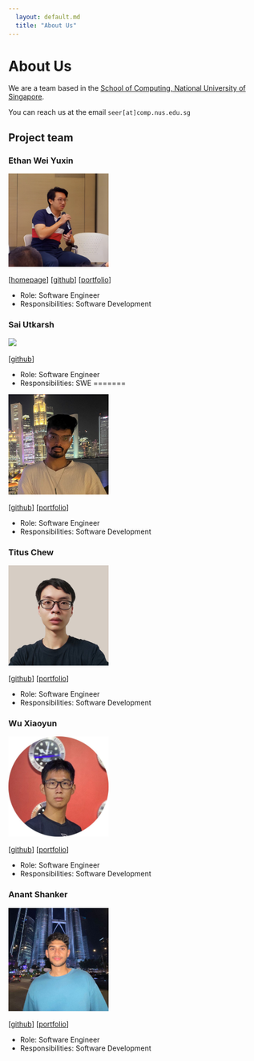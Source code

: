 ```yaml
---
  layout: default.md
  title: "About Us"
---
```


# About Us

We are a team based in the [School of Computing, National University of Singapore](http://www.comp.nus.edu.sg).

You can reach us at the email `seer[at]comp.nus.edu.sg`

## Project team

### Ethan Wei Yuxin

<img src="images/belligerentbeagle.png" width="200px">

[[homepage](http://www.ethanwei.me)]
[[github](https://github.com/belligerentbeagle)]
[[portfolio](team/ethanwei.md)]

* Role: Software Engineer
* Responsibilities: Software Development

### Sai Utkarsh

<img src="images/saiutkarsh.png" width="200px">

[[github](https://github.com/saiutkarsh33)]

* Role: Software Engineer
* Responsibilities: SWE
=======
<img src="images/saiutkarsh33.png" width="200px">

[[github](https://github.com/saiutkarsh33)]
[[portfolio](team/sai.md)]

* Role: Software Engineer
* Responsibilities: Software Development


### Titus Chew 

<img src="images/tituschewxj.png" width="200px">

[[github](http://github.com/tituschewxj)] 
[[portfolio](team/titus.md)]

* Role: Software Engineer
* Responsibilities: Software Development


### Wu Xiaoyun

<img src="images/foraeons.png" width="200px">

[[github](http://github.com/ForAeons)]
[[portfolio](team/xiaoyun.md)]

* Role: Software Engineer
* Responsibilities: Software Development


### Anant Shanker

<img src="images/anant1902.png" width="200px">

[[github](http://github.com/anant1902)]
[[portfolio](team/anant.md)]

* Role: Software Engineer
* Responsibilities: Software Development

